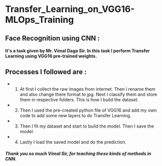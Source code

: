 # Transfer_Learning_on_VGG16-MLOps_Training
## Face Recognition using CNN :

#### It's a task given by Mr. Vimal Daga Sir. In this task I perform Transfer Learning using VGG16 pre-trained weights.

## Processes I followed are :
* 1. At first I collect the raw images from internet. Then I rename them and also change there format to jpg. Next I classify them and store them in respective folders. This is how I build the dataset.
* 2. Then I used the pre-created python file of VGG16 and add my own code to add some new layers to do Transfer Learning.
* 3. Then I fit my dataset and start to build the model. Then I save the model.
* 4. Lastly I load the saved model and do the prediction.

##### Thank you so much Vimal Sir, for teaching these kinds of methods in CNN.
